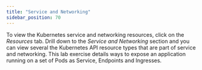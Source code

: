 ```yaml
---
title: "Service and Networking"
sidebar_position: 70
---
```


To view the Kubernetes service and networking resources, click on the <i>Resources</i> tab. Drill down to the <i>Service and Networking</i> section and you can view several the Kubernetes API resource types that are part of service and networking. This lab exercise details ways to expose an application running on a set of Pods as Service, Endpoints and Ingresses.
